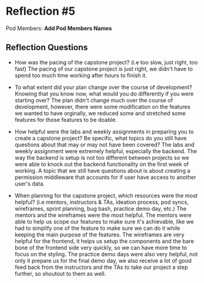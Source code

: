 # Reflection #5

Pod Members: **Add Pod Members Names**

## Reflection Questions

* How was the pacing of the capstone project? (i.e too slow, just right, too fast) 
    The pacing of our capstone project is just right, we didn't have to spend too much time working after hours to finish it.

* To what extent did your plan change over the course of development? Knowing that you know now, what would you do differently if you were starting over?
    The plan didn't change much over the course of development, however, there were some modification on the features we wanted to have orginally, we reduced some and stretched some features for those features to be doable.

* How helpful were the labs and weekly assignments in preparing you to create a capstone project? Be specific, what topics do you still have questions about that may or may not have been covered?
    The labs and weekly assignment were extremely helpful, especially the backend. The way the backend is setup is not too different between projects so we were able to knock out the backend functionality on the first week of working. A topic that we still have questions about is about creating a permission middleware that accounts for if user have access to another user's data.

* When planning for the capstone project, which resources were the most helpful? (i.e mentors, instructors & TAs, ideation process, pod syncs, wireframes, sprint planning, bug bash, practice demo day, etc.)
    The mentors and the wireframes were the most helpful. The mentors were able to help us scope our features to make sure it's achievable, like we had to simplify one of the feature to make sure we can do it while keeping the main purpose of the features. The wireframes are very helpful for the frontend, it helps us setup the components and the bare bone of the frontend side very quickly, so we can have more time to focus on the styling. The practice demo days were also very helpful, not only it prepare us for the final demo day, we also receive a lot of good feed back from the instructors and the TAs to take our project a step further, so shoutout to them as well.
